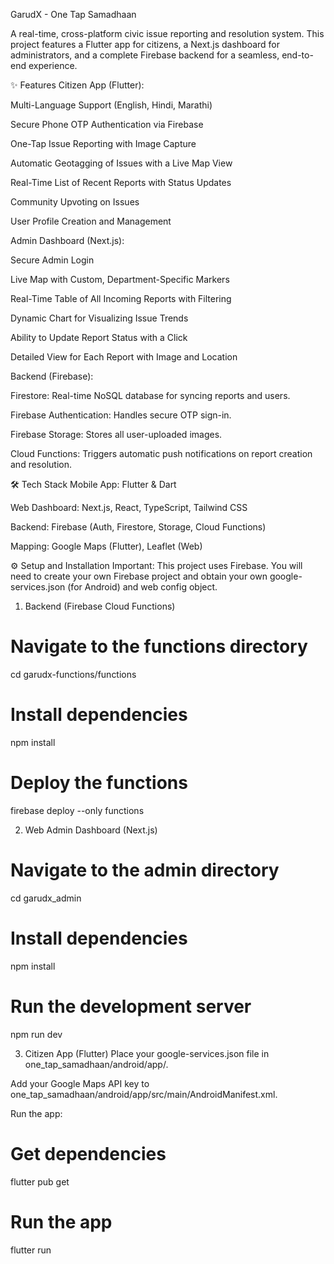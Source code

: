 GarudX - One Tap Samadhaan
<!-- Make sure you have your logo in the public folder of your web app -->

A real-time, cross-platform civic issue reporting and resolution system. This project features a Flutter app for citizens, a Next.js dashboard for administrators, and a complete Firebase backend for a seamless, end-to-end experience.

✨ Features
Citizen App (Flutter):

Multi-Language Support (English, Hindi, Marathi)

Secure Phone OTP Authentication via Firebase

One-Tap Issue Reporting with Image Capture

Automatic Geotagging of Issues with a Live Map View

Real-Time List of Recent Reports with Status Updates

Community Upvoting on Issues

User Profile Creation and Management

Admin Dashboard (Next.js):

Secure Admin Login

Live Map with Custom, Department-Specific Markers

Real-Time Table of All Incoming Reports with Filtering

Dynamic Chart for Visualizing Issue Trends

Ability to Update Report Status with a Click

Detailed View for Each Report with Image and Location

Backend (Firebase):

Firestore: Real-time NoSQL database for syncing reports and users.

Firebase Authentication: Handles secure OTP sign-in.

Firebase Storage: Stores all user-uploaded images.

Cloud Functions: Triggers automatic push notifications on report creation and resolution.

🛠️ Tech Stack
Mobile App: Flutter & Dart

Web Dashboard: Next.js, React, TypeScript, Tailwind CSS

Backend: Firebase (Auth, Firestore, Storage, Cloud Functions)

Mapping: Google Maps (Flutter), Leaflet (Web)

⚙️ Setup and Installation
Important: This project uses Firebase. You will need to create your own Firebase project and obtain your own google-services.json (for Android) and web config object.

1. Backend (Firebase Cloud Functions)
# Navigate to the functions directory
cd garudx-functions/functions

# Install dependencies
npm install

# Deploy the functions
firebase deploy --only functions

2. Web Admin Dashboard (Next.js)
# Navigate to the admin directory
cd garudx_admin

# Install dependencies
npm install

# Run the development server
npm run dev

3. Citizen App (Flutter)
Place your google-services.json file in one_tap_samadhaan/android/app/.

Add your Google Maps API key to one_tap_samadhaan/android/app/src/main/AndroidManifest.xml.

Run the app:

# Get dependencies
flutter pub get

# Run the app
flutter run
